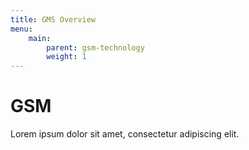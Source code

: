 ```yaml
---
title: GMS Overview
menu:
    main:
        parent: gsm-technology
        weight: 1
---
```


# GSM
Lorem ipsum dolor sit amet, consectetur adipiscing elit.